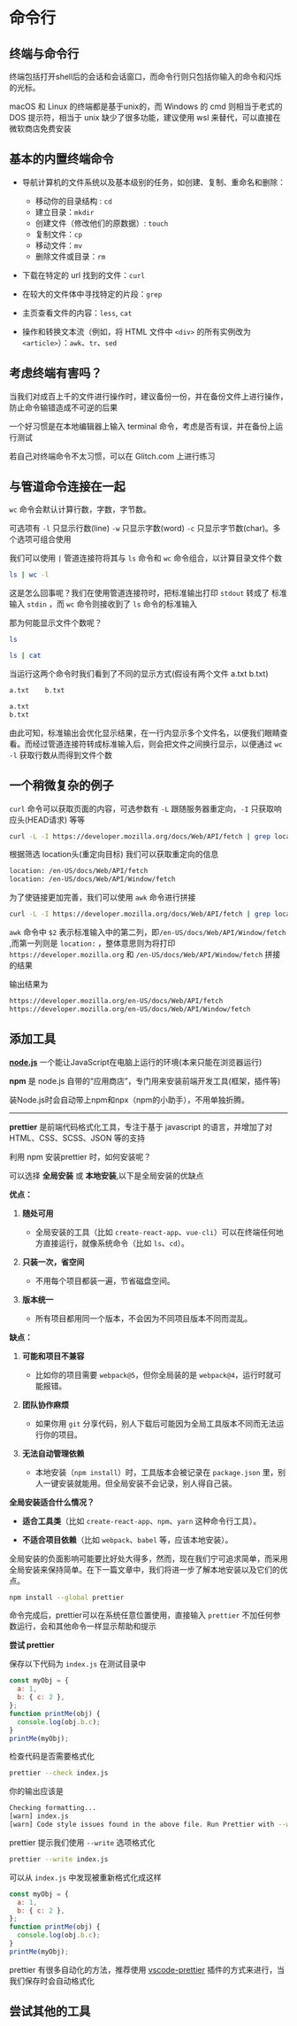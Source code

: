 # 命令行

## 终端与命令行

终端包括打开shell后的会话和会话窗口，而命令行则只包括你输入的命令和闪烁的光标。

macOS 和 Linux 的终端都是基于unix的，而 Windows 的 cmd 则相当于老式的 DOS 提示符，相当于 unix 缺少了很多功能，建议使用 wsl 来替代，可以直接在微软商店免费安装

## 基本的内置终端命令

- 导航计算机的文件系统以及基本级别的任务，如创建、复制、重命名和删除：
  
  - 移动你的目录结构 : `cd`
  - 建立目录：`mkdir`
  - 创建文件（修改他们的原数据）: `touch`
  - 复制文件：`cp`
  - 移动文件：`mv`
  - 删除文件或目录：`rm`

- 下载在特定的 url 找到的文件：`curl`

- 在较大的文件体中寻找特定的片段：`grep`

- 主页查看文件的内容：`less`, `cat`

- 操作和转换文本流（例如，将 HTML 文件中 `<div>` 的所有实例改为 `<article>`）：`awk`、`tr`、`sed`

## 考虑终端有害吗？

当我们对成百上千的文件进行操作时，建议备份一份，并在备份文件上进行操作，防止命令输错造成不可逆的后果

一个好习惯是在本地编辑器上输入 terminal 命令，考虑是否有误，并在备份上运行测试

若自己对终端命令不太习惯，可以在 Glitch.com 上进行练习

## 与管道命令连接在一起

`wc` 命令会默认计算行数，字数，字节数。

可选项有 `-l` 只显示行数(line) `-w` 只显示字数(word) `-c` 只显示字节数(char)。多个选项可组合使用

我们可以使用 `|` 管道连接符将其与 `ls` 命令和 `wc` 命令组合，以计算目录文件个数

```bash
ls | wc -l
```

这是怎么回事呢？我们在使用管道连接符时，把标准输出打印 `stdout` 转成了 标准输入 `stdin` ，而  `wc` 命令则接收到了 `ls` 命令的标准输入

那为何能显示文件个数呢？

```bash
ls
```

```bash
ls | cat
```

当运行这两个命令时我们看到了不同的显示方式(假设有两个文件 a.txt b.txt)

```bash
a.txt    b.txt
```

```bash
a.txt
b.txt
```

由此可知，标准输出会优化显示结果，在一行内显示多个文件名，以便我们眼睛查看。而经过管道连接符转成标准输入后，则会把文件之间换行显示，以便通过 `wc -l` 获取行数从而得到文件个数

## 一个稍微复杂的例子

`curl` 命令可以获取页面的内容，可选参数有 `-L` 跟随服务器重定向，`-I` 只获取响应头(HEAD请求) 等等

```bash
curl -L -I https://developer.mozilla.org/docs/Web/API/fetch | grep location
```

根据筛选 location头(重定向目标) 我们可以获取重定向的信息

```bash
location: /en-US/docs/Web/API/fetch
location: /en-US/docs/Web/API/Window/fetch
```

为了使链接更加完善，我们可以使用 `awk` 命令进行拼接

```bash
curl -L -I https://developer.mozilla.org/docs/Web/API/fetch | grep location | awk '{print "https://developer.mozilla.org" $2}'
```

`awk` 命令中 `$2` 表示标准输入中的第二列，即`/en-US/docs/Web/API/Window/fetch` ,而第一列则是 `location:` ，整体意思则为将打印 `https://developer.mozilla.org`  和 `/en-US/docs/Web/API/Window/fetch` 拼接的结果

输出结果为

```bash
https://developer.mozilla.org/en-US/docs/Web/API/fetch
https://developer.mozilla.org/en-US/docs/Web/API/Window/fetch
```

## 添加工具

[**node.js**](https://nodejs.org/en/) 一个能让JavaScript在电脑上运行的环境(本来只能在浏览器运行)

**npm** 是 node.js 自带的“应用商店”，专门用来安装前端开发工具(框架，插件等)

装Node.js时会自动带上npm和npx（npm的小助手），不用单独折腾。

---

**prettier** 是前端代码格式化工具，专注于基于 javascript 的语言，并增加了对 HTML、CSS、SCSS、JSON 等的支持

利用 npm 安装prettier 时，如何安装呢？

可以选择 **全局安装** 或 **本地安装**,以下是全局安装的优缺点

**优点：**

1. **随处可用**
   
   - 全局安装的工具（比如 `create-react-app`、`vue-cli`）可以在终端任何地方直接运行，就像系统命令（比如 `ls`、`cd`）。

2. **只装一次，省空间**
   
   - 不用每个项目都装一遍，节省磁盘空间。

3. **版本统一**
   
   - 所有项目都用同一个版本，不会因为不同项目版本不同而混乱。

**缺点：**

1. **可能和项目不兼容**
   
   - 比如你的项目需要 `webpack@5`，但你全局装的是 `webpack@4`，运行时就可能报错。

2. **团队协作麻烦**
   
   - 如果你用 `git` 分享代码，别人下载后可能因为全局工具版本不同而无法运行你的项目。

3. **无法自动管理依赖**
   
   - 本地安装（`npm install`）时，工具版本会被记录在 `package.json` 里，别人一键安装就能用。但全局安装不会记录，别人得自己装。

**全局安装适合什么情况？**

- **适合工具类**（比如 `create-react-app`、`npm`、`yarn` 这种命令行工具）。

- **不适合项目依赖**（比如 `webpack`、`babel` 等，应该本地安装）。

全局安装的负面影响可能要比好处大得多，然而，现在我们宁可追求简单，而采用全局安装来保持简单。在下一篇文章中，我们将进一步了解本地安装以及它们的优点。

```bash
npm install --global prettier
```

命令完成后，prettier可以在系统任意位置使用，直接输入 `prettier` 不加任何参数运行，会和其他命令一样显示帮助和提示

**尝试 prettier**

保存以下代码为 `index.js` 在测试目录中

```javascript
const myObj = {
  a: 1,
  b: { c: 2 },
};
function printMe(obj) {
  console.log(obj.b.c);
}
printMe(myObj);
```

检查代码是否需要格式化

```bash
prettier --check index.js
```

你的输出应该是

```bash
Checking formatting...
[warn] index.js
[warn] Code style issues found in the above file. Run Prettier with --write to fix.
```

prettier 提示我们使用 `--write` 选项格式化

```bash
prettier --write index.js
```

可以从 `index.js` 中发现被重新格式化成这样

```javascript
const myObj = {
  a: 1,
  b: { c: 2 },
};
function printMe(obj) {
  console.log(obj.b.c);
}
printMe(myObj);

```

prettier 有很多自动化的方法，推荐使用 [vscode-prettier](https://marketplace.visualstudio.com/items?itemName=esbenp.prettier-vscode) 插件的方式来进行，当我们保存时会自动格式化

## 尝试其他的工具
